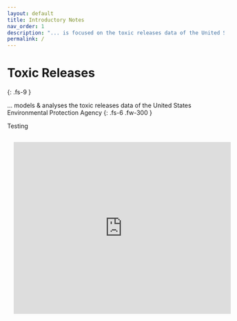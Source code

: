 ```yaml
---
layout: default
title: Introductory Notes
nav_order: 1
description: "... is focused on the toxic releases data of the United States Environmental Protection Agency"
permalink: /
---
```


# Toxic Releases
{: .fs-9 }

... models & analyses the toxic releases data of the United States Environmental Protection Agency
{: .fs-6 .fw-300 }


<p>Testing</p>

<iframe src="https://nbviewer.jupyter.org/github/vetiveria/cluster/blob/master/graphs/eigendecomposition/clusters.html", style="width:100%;height:400px;padding:15;fill:true;border:none;">
</iframe>
